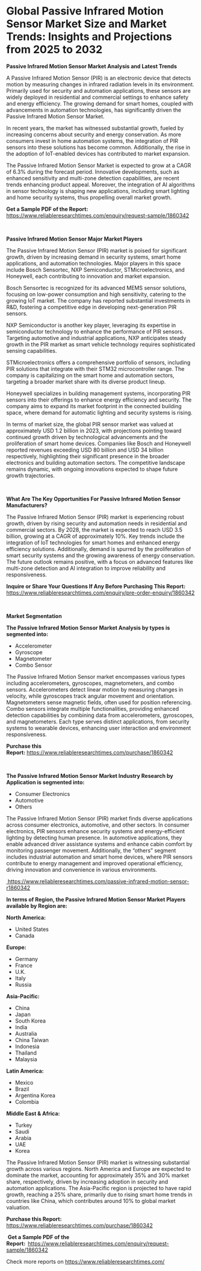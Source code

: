<p><h1>Global Passive Infrared Motion Sensor Market Size and Market Trends: Insights and Projections from 2025 to 2032</h1></p><p><strong>Passive Infrared Motion Sensor Market Analysis and Latest Trends</strong></p>
<p><p>A Passive Infrared Motion Sensor (PIR) is an electronic device that detects motion by measuring changes in infrared radiation levels in its environment. Primarily used for security and automation applications, these sensors are widely deployed in residential and commercial settings to enhance safety and energy efficiency. The growing demand for smart homes, coupled with advancements in automation technologies, has significantly driven the Passive Infrared Motion Sensor Market.</p><p>In recent years, the market has witnessed substantial growth, fueled by increasing concerns about security and energy conservation. As more consumers invest in home automation systems, the integration of PIR sensors into these solutions has become common. Additionally, the rise in the adoption of IoT-enabled devices has contributed to market expansion.</p><p>The Passive Infrared Motion Sensor Market is expected to grow at a CAGR of 6.3% during the forecast period. Innovative developments, such as enhanced sensitivity and multi-zone detection capabilities, are recent trends enhancing product appeal. Moreover, the integration of AI algorithms in sensor technology is shaping new applications, including smart lighting and home security systems, thus propelling overall market growth.</p></p>
<p><strong>Get a Sample PDF of the Report:&nbsp;</strong> <a href="https://www.reliableresearchtimes.com/enquiry/request-sample/1860342?utm_campaign=2267&utm_medium=2&utm_source=Github&utm_content=ia&utm_term=06042025&utm_id=passive-infrared-motion-sensor">https://www.reliableresearchtimes.com/enquiry/request-sample/1860342</a></p>
<p>&nbsp;</p>
<p><strong>Passive Infrared Motion Sensor Major Market Players</strong></p>
<p><p>The Passive Infrared Motion Sensor (PIR) market is poised for significant growth, driven by increasing demand in security systems, smart home applications, and automation technologies. Major players in this space include Bosch Sensortec, NXP Semiconductor, STMicroelectronics, and Honeywell, each contributing to innovation and market expansion.</p><p>Bosch Sensortec is recognized for its advanced MEMS sensor solutions, focusing on low-power consumption and high sensitivity, catering to the growing IoT market. The company has reported substantial investments in R&D, fostering a competitive edge in developing next-generation PIR sensors. </p><p>NXP Semiconductor is another key player, leveraging its expertise in semiconductor technology to enhance the performance of PIR sensors. Targeting automotive and industrial applications, NXP anticipates steady growth in the PIR market as smart vehicle technology requires sophisticated sensing capabilities.</p><p>STMicroelectronics offers a comprehensive portfolio of sensors, including PIR solutions that integrate with their STM32 microcontroller range. The company is capitalizing on the smart home and automation sectors, targeting a broader market share with its diverse product lineup.</p><p>Honeywell specializes in building management systems, incorporating PIR sensors into their offerings to enhance energy efficiency and security. The company aims to expand its market footprint in the connected building space, where demand for automatic lighting and security systems is rising.</p><p>In terms of market size, the global PIR sensor market was valued at approximately USD 1.2 billion in 2023, with projections pointing toward continued growth driven by technological advancements and the proliferation of smart home devices. Companies like Bosch and Honeywell reported revenues exceeding USD 80 billion and USD 34 billion respectively, highlighting their significant presence in the broader electronics and building automation sectors. The competitive landscape remains dynamic, with ongoing innovations expected to shape future growth trajectories.</p></p>
<p>&nbsp;</p>
<p><strong>What Are The Key Opportunities For Passive Infrared Motion Sensor Manufacturers?</strong></p>
<p><p>The Passive Infrared Motion Sensor (PIR) market is experiencing robust growth, driven by rising security and automation needs in residential and commercial sectors. By 2028, the market is expected to reach USD 3.5 billion, growing at a CAGR of approximately 10%. Key trends include the integration of IoT technologies for smart homes and enhanced energy efficiency solutions. Additionally, demand is spurred by the proliferation of smart security systems and the growing awareness of energy conservation. The future outlook remains positive, with a focus on advanced features like multi-zone detection and AI integration to improve reliability and responsiveness.</p></p>
<p><strong>Inquire or Share Your Questions If Any Before Purchasing This Report:</strong> <a href="https://www.reliableresearchtimes.com/enquiry/pre-order-enquiry/1860342?utm_campaign=2267&utm_medium=2&utm_source=Github&utm_content=ia&utm_term=06042025&utm_id=passive-infrared-motion-sensor">https://www.reliableresearchtimes.com/enquiry/pre-order-enquiry/1860342</a></p>
<p>&nbsp;</p>
<p><strong>Market Segmentation</strong></p>
<p><strong>The Passive Infrared Motion Sensor Market Analysis by types is segmented into:</strong></p>
<p><ul><li>Accelerometer</li><li>Gyroscope</li><li>Magnetometer</li><li>Combo Sensor</li></ul></p>
<p><p>The Passive Infrared Motion Sensor market encompasses various types including accelerometers, gyroscopes, magnetometers, and combo sensors. Accelerometers detect linear motion by measuring changes in velocity, while gyroscopes track angular movement and orientation. Magnetometers sense magnetic fields, often used for position referencing. Combo sensors integrate multiple functionalities, providing enhanced detection capabilities by combining data from accelerometers, gyroscopes, and magnetometers. Each type serves distinct applications, from security systems to wearable devices, enhancing user interaction and environment responsiveness.</p></p>
<p><strong>Purchase this Report:&nbsp;</strong><a href="https://www.reliableresearchtimes.com/purchase/1860342?utm_campaign=2267&utm_medium=2&utm_source=Github&utm_content=ia&utm_term=06042025&utm_id=passive-infrared-motion-sensor">https://www.reliableresearchtimes.com/purchase/1860342</a></p>
<p>&nbsp;</p>
<p><strong>The Passive Infrared Motion Sensor Market Industry Research by Application is segmented into:</strong></p>
<p><ul><li>Consumer Electronics</li><li>Automotive</li><li>Others</li></ul></p>
<p><p>The Passive Infrared Motion Sensor (PIR) market finds diverse applications across consumer electronics, automotive, and other sectors. In consumer electronics, PIR sensors enhance security systems and energy-efficient lighting by detecting human presence. In automotive applications, they enable advanced driver assistance systems and enhance cabin comfort by monitoring passenger movement. Additionally, the “others” segment includes industrial automation and smart home devices, where PIR sensors contribute to energy management and improved operational efficiency, driving innovation and convenience in various environments.</p></p>
<p><a href="https://www.reliableresearchtimes.com/passive-infrared-motion-sensor-r1860342?utm_campaign=2267&utm_medium=2&utm_source=Github&utm_content=ia&utm_term=06042025&utm_id=passive-infrared-motion-sensor">&nbsp;https://www.reliableresearchtimes.com/passive-infrared-motion-sensor-r1860342</a></p>
<p><strong>In terms of Region, the Passive Infrared Motion Sensor Market Players available by Region are:</strong></p>
<p>
    <p> <strong> North America: </strong>
        <ul>
            <li>United States</li>
            <li>Canada</li>
        </ul>
        </p> 
    <p> <strong> Europe: </strong>
        <ul>
            <li>Germany</li>
            <li>France</li>
            <li>U.K.</li>
            <li>Italy</li>
            <li>Russia</li>
        </ul>
        </p> 
    <p> <strong> Asia-Pacific: </strong>
        <ul>
            <li>China</li>
            <li>Japan</li>
            <li>South Korea</li>
            <li>India</li>
            <li>Australia</li>
            <li>China Taiwan</li>
            <li>Indonesia</li>
            <li>Thailand</li>
            <li>Malaysia</li>
        </ul>
        </p> 
    <p> <strong> Latin America: </strong>
        <ul>
            <li>Mexico</li>
            <li>Brazil</li>
            <li>Argentina Korea</li>
            <li>Colombia</li>
        </ul>
        </p> 
    <p> <strong> Middle East & Africa: </strong>
        <ul>
            <li>Turkey</li>
            <li>Saudi</li>
            <li>Arabia</li>
            <li>UAE</li>
            <li>Korea</li>
        </ul>
    </p>
    </p>
<p><p>The Passive Infrared Motion Sensor (PIR) market is witnessing substantial growth across various regions. North America and Europe are expected to dominate the market, accounting for approximately 35% and 30% market share, respectively, driven by increasing adoption in security and automation applications. The Asia-Pacific region is projected to have rapid growth, reaching a 25% share, primarily due to rising smart home trends in countries like China, which contributes around 10% to global market valuation.</p></p>
<p><strong>Purchase this Report: </strong><a href="https://www.reliableresearchtimes.com/purchase/1860342?utm_campaign=2267&utm_medium=2&utm_source=Github&utm_content=ia&utm_term=06042025&utm_id=passive-infrared-motion-sensor">https://www.reliableresearchtimes.com/purchase/1860342</a></p>
<p>&nbsp;<strong>Get a Sample PDF of the Report:&nbsp;&nbsp;</strong><a href="https://www.reliableresearchtimes.com/enquiry/request-sample/1860342?utm_campaign=2267&utm_medium=2&utm_source=Github&utm_content=ia&utm_term=06042025&utm_id=passive-infrared-motion-sensor">https://www.reliableresearchtimes.com/enquiry/request-sample/1860342</a></p>
<p><strong></strong></p>
<p>Check more reports on <a href="https://www.reliableresearchtimes.com/?utm_campaign=2267&utm_medium=2&utm_source=Github&utm_content=ia&utm_term=06042025&utm_id=passive-infrared-motion-sensor">https://www.reliableresearchtimes.com/</a></p>